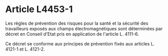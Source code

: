 # Article L4453-1

Les règles de prévention des risques pour la santé et la sécurité des travailleurs exposés aux champs électromagnétiques sont déterminées par décret en Conseil d'Etat pris en application de l'article L. 4111-6.
  
    
Ce décret se conforme aux principes de prévention fixés aux articles L. 4121-1 et L. 4121-2.